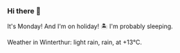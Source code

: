 ### Hi there :wave:

It's Monday! And I'm on holiday! :desert_island: I'm probably sleeping.

Weather in Winterthur: light rain, rain, at +13°C.
